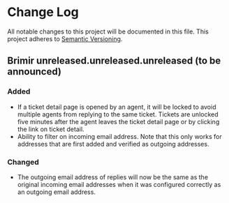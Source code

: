 # Change Log
All notable changes to this project will be documented in this file.
This project adheres to [Semantic Versioning](http://semver.org/).

## Brimir unreleased.unreleased.unreleased (to be announced)
### Added
- If a ticket detail page is opened by an agent, it will be locked to avoid multiple agents from replying to the same ticket. Tickets are unlocked five minutes after the agent leaves the ticket detail page or by clicking the link on ticket detail.
- Ability to filter on incoming email address. Note that this only works for addresses that are first added and verified as outgoing addresses.

### Changed
- The outgoing email address of replies will now be the same as the original incoming email addresses when it was configured correctly as an outgoing email address.
